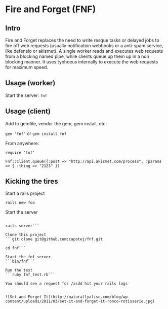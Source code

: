 # Fire and Forget (FNF)


## Intro

Fire and Forget replaces the need to write resque tasks or delayed jobs to fire off web requests (usually notification webhooks or a anti-spam service, like defensio or akismet). A single worker reads and executes web requests from a blocking named pipe, while clients queue up them up in a non blocking manner. It uses typhoeus internally to execute the web requests for maximum speed.

## Usage (worker)

Start the server:
```fnf```


## Usage (client)

Add to gemfile, vendor the gem, gem install, etc:

```gem 'fnf'``` or ```gem install fnf```

From anywhere:

```require 'fnf'```

```Fnf::Client.queue({:post => "http://api.akismet.com/process", :params => { :thing => "2123" })```


## Kicking the tires

Start a rails project

```rails new foo```

Start the server
```cd foo

rails server```

Clone this project
```git clone git@github.com:capotej/fnf.git

cd fnf```

Start the fnf server
```bin/fnf```

Run the test
```ruby fnf_test.rb```

You should see a request for /asdd hit your rails logs


![Set and Forget It](http://naturallyalise.com/blog/wp-content/uploads/2011/03/set-it-and-forget-it-ronco-rotisserie.jpg)
